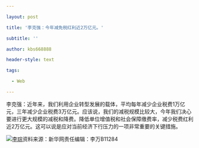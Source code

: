---
layout: post
title: '李克强：今年减免税红利近2万亿元。'
subtitle: ''
author: kbs668888
header-style: text
tags:
  - Web
---
李克强：近年来，我们利用企业转型发展的载体，平均每年减少企业税费1万亿元，三年减少企业税费3万亿元。应该说，我们的减税规模比较大，今年我们决心要进行更大规模的减税和降费。降低单位增值税和社会保障缴费率，减少税费红利近2万亿元。这可以说是应对当前经济下行压力的一项非常重要的关键措施。

[![李琮](http://img1.cache.netease.com/cnews/css13/img/end_news.png)](http://news.163.com/)资料来源：新华网责任编辑：李万B11284

